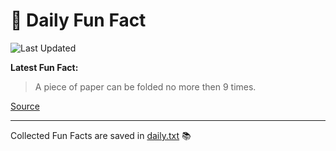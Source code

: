 # 🌟 Daily Fun Fact

![Last Updated](https://img.shields.io/badge/Last_Updated-2025_10_12-blue?style=flat-square)

**Latest Fun Fact:**

> A piece of paper can be folded no more then 9 times.

[Source](http://www.djtech.net/humor/useless_facts.htm)

---

Collected Fun Facts are saved in [daily.txt](daily.txt) 📚

